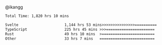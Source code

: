 @ikangg
<!--START_SECTION:waka-->

```txt
Total Time: 1,820 hrs 10 mins

Svelte                     1,144 hrs 53 mins>>>>>>>>>>>>>>>==========   61.78 %
TypeScript                 225 hrs 45 mins >>>======================   12.18 %
Rust                       49 hrs 10 mins  >========================   02.65 %
Other                      33 hrs 7 mins   =========================   01.79 %
```

<!--END_SECTION:waka-->
